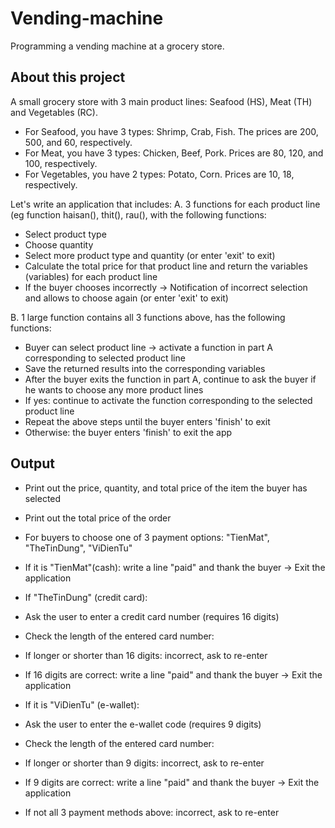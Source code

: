 # Vending-machine
Programming a vending machine at a grocery store.

## About this project
A small grocery store with 3 main product lines: Seafood (HS), Meat (TH) and Vegetables (RC).
 - For Seafood, you have 3 types: Shrimp, Crab, Fish. The prices are 200, 500, and 60, respectively.
 - For Meat, you have 3 types: Chicken, Beef, Pork. Prices are 80, 120, and 100, respectively.
 - For Vegetables, you have 2 types: Potato, Corn. Prices are 10, 18, respectively.

Let's write an application that includes:
A. 3 functions for each product line (eg function haisan(), thit(), rau(), with the following functions:
- Select product type
- Choose quantity
- Select more product type and quantity (or enter 'exit' to exit)
- Calculate the total price for that product line and return the variables (variables) for each product line
- If the buyer chooses incorrectly -> Notification of incorrect selection and allows to choose again (or enter 'exit' to exit)

B. 1 large function contains all 3 functions above, has the following functions:
- Buyer can select product line -> activate a function in part A corresponding to selected product line
- Save the returned results into the corresponding variables
- After the buyer exits the function in part A, continue to ask the buyer if he wants to choose any more product lines
- If yes: continue to activate the function corresponding to the selected product line
- Repeat the above steps until the buyer enters 'finish' to exit
- Otherwise: the buyer enters 'finish' to exit the app

## Output
- Print out the price, quantity, and total price of the item the buyer has selected
- Print out the total price of the order
- For buyers to choose one of 3 payment options: "TienMat", "TheTinDung", "ViDienTu"
- If it is "TienMat"(cash): write a line "paid" and thank the buyer -> Exit the application

 - If "TheTinDung" (credit card):
 - Ask the user to enter a credit card number (requires 16 digits)
 - Check the length of the entered card number:
 - If longer or shorter than 16 digits: incorrect, ask to re-enter
 - If 16 digits are correct: write a line "paid" and thank the buyer -> Exit the application

 - If it is "ViDienTu" (e-wallet):
 - Ask the user to enter the e-wallet code (requires 9 digits)
 - Check the length of the entered card number:
 - If longer or shorter than 9 digits: incorrect, ask to re-enter
 - If 9 digits are correct: write a line "paid" and thank the buyer -> Exit the application
 - If not all 3 payment methods above: incorrect, ask to re-enter  
